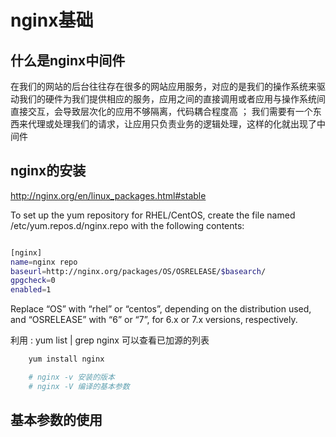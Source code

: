 # nginx基础

## 什么是nginx中间件

在我们的网站的后台往往存在很多的网站应用服务，对应的是我们的操作系统来驱动我们的硬件为我们提供相应的服务，应用之间的直接调用或者应用与操作系统间直接交互，会导致层次化的应用不够隔离，代码耦合程度高 ； 我们需要有一个东西来代理或处理我们的请求，让应用只负责业务的逻辑处理，这样的化就出现了中间件

## nginx的安装

http://nginx.org/en/linux_packages.html#stable

To set up the yum repository for RHEL/CentOS, create the file named /etc/yum.repos.d/nginx.repo with the following contents:

```bash

[nginx]
name=nginx repo
baseurl=http://nginx.org/packages/OS/OSRELEASE/$basearch/
gpgcheck=0
enabled=1

```

Replace “OS” with “rhel” or “centos”, depending on the distribution used, and “OSRELEASE” with “6” or “7”, for 6.x or 7.x versions, respectively.

利用 : yum list | grep nginx  可以查看已加源的列表

```bash
    yum install nginx 

    # nginx -v 安装的版本
    # nginx -V 编译的基本参数
```

## 基本参数的使用